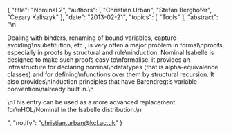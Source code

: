 {
    "title": "Nominal 2",
    "authors": [
        "Christian Urban",
        "Stefan Berghofer",
        "Cezary Kaliszyk"
    ],
    "date": "2013-02-21",
    "topics": [
        "Tools"
    ],
    "abstract": "\n<p>Dealing with binders, renaming of bound variables, capture-avoiding\nsubstitution, etc., is very often a major problem in formal\nproofs, especially in proofs by structural and rule\ninduction. Nominal Isabelle is designed to make such proofs easy to\nformalise: it provides an infrastructure for declaring nominal\ndatatypes (that is alpha-equivalence classes) and for defining\nfunctions over them by structural recursion. It also provides\ninduction principles that have Barendregt’s variable convention\nalready built in.\n</p><p>\nThis entry can be used as a more advanced replacement for\nHOL/Nominal in the Isabelle distribution.\n</p>",
    "notify": "christian.urban@kcl.ac.uk"
}